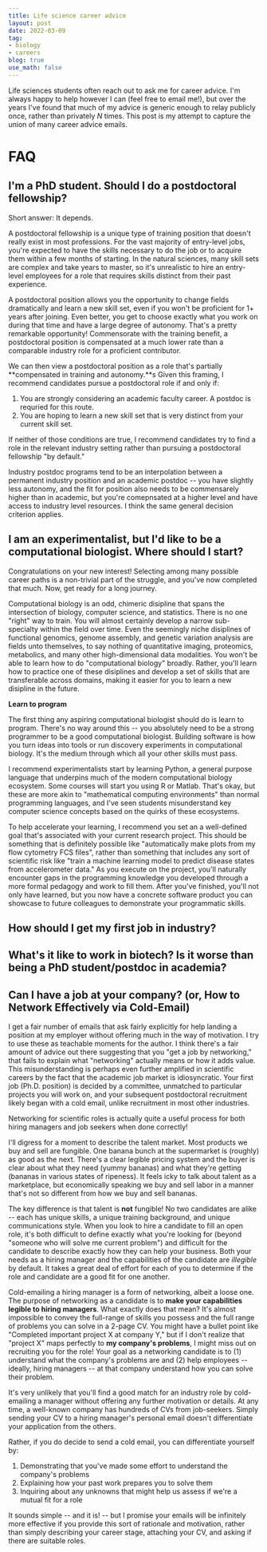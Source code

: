 ```yaml
---
title: Life science career advice
layout: post
date: 2022-03-09
tag:
- biology
- careers
blog: true
use_math: false
---
```


Life sciences students often reach out to ask me for career advice. 
I'm always happy to help however I can (feel free to email me!), but over the years I've found that much of my advice is generic enough to relay publicly once, rather than privately *N* times.
This post is my attempt to capture the union of many career advice emails.

# FAQ

## I'm a PhD student. Should I do a postdoctoral fellowship?

Short answer: It depends.

A postdoctoral fellowship is a unique type of training position that doesn't really exist in most professions.
For the vast majority of entry-level jobs, you're expected to have the skills necessary to do the job or to acquire them within a few months of starting.
In the natural sciences, many skill sets are complex and take years to master, so it's unrealistic to hire an entry-level employees for a role that requires skills distinct from their past experience.

A postdoctoral position allows you the opportunity to change fields dramatically and learn a new skill set, even if you won't be proficient for 1+ years after joining.
Even better, you get to choose exactly what you work on during that time and have a large degree of autonomy.
That's a pretty remarkable opportunity!
Commensorate with the training benefit, a postdoctoral position is compensated at a much lower rate than a comparable industry role for a proficient contributor.

We can then view a postdoctoral position as a role that's partially **compensated in training and autonomy.**s
Given this framing, I recommend candidates pursue a postdoctoral role if and only if:

1. You are strongly considering an academic faculty career. A postdoc is requried for this route.
2. You are hoping to learn a new skill set that is very distinct from your current skill set.

If neither of those conditions are true, I recommend candidates try to find a role in the relevant industry setting rather than pursuing a postdoctoral fellowship "by default."

Industry postdoc programs tend to be an interpolation between a permanent industry position and an academic postdoc -- you have slightly less autonomy, and the fit for position also needs to be commensarely higher than in academic, but you're comepnsated at a higher level and have access to industry level resources.
I think the same general decision criterion applies.

## I am an experimentalist, but I'd like to be a computational biologist. Where should I start?

Congratulations on your new interest!
Selecting among many possible career paths is a non-trivial part of the struggle, and you've now completed that much.
Now, get ready for a long journey.

Computational biology is an odd, chimeric disipline that spans the intersection of biology, computer science, and statistics.
There is no one "right" way to train.
You will almost certainly develop a narrow sub-specialty within the field over time. 
Even the seemingly niche disiplines of functional genomics, genome assembly, and genetic variation analysis are fields unto themselves, to say nothing of quantitative imaging, proteomics, metabolics, and many other high-dimensional data modalities.
You won't be able to learn how to do "computational biology" broadly. Rather, you'll learn how to practice one of these disiplines and develop a set of skills that are transferable across domains, making it easier for you to learn a new disipline in the future.

**Learn to program**

The first thing any aspiring computational biologist should do is learn to program.
There's no way around this -- you absolutely need to be a strong programmer to be a good computational biologist.
Building software is how you turn ideas into tools or run discovery experiments in computational biology. 
It's the medium through which all your other skills must pass.

I recommend experimentalists start by learning Python, a general purpose language that underpins much of the modern computational biology ecosystem.
Some courses will start you using R or Matlab. 
That's okay, but these are more akin to "mathematical computing environments" than normal programming languages, and I've seen students misunderstand key computer science concepts based on the quirks of these ecosystems.

To help accelerate your learning, I recommend you set an a well-defined goal that's associated with your current research project. 
This should be something that is definitely possible like "automatically make plots from my flow cytometry FCS files", rather than something that includes any sort of scientific risk like "train a machine learning model to predict disease states from accelerometer data."
As you execute on the project, you'll naturally encounter gaps in the programming knowledge you developed through a more formal pedagogy and work to fill them.
After you've finished, you'll not only have learned, but you now have a concrete software product you can showcase to future colleagues to demonstrate your programmatic skills.



## How should I get my first job in industry?

## What's it like to work in biotech? Is it worse than being a PhD student/postdoc in academia?

## Can I have a job at your company? (or, How to Network Effectively via Cold-Email)

I get a fair number of emails that ask fairly explicitly for help landing a position at my employer without offering much in the way of motivation.
I try to use these as teachable moments for the author.
I think there's a fair amount of advice out there suggesting that you "get a job by networking," that fails to explain what "networking" actually means or how it adds value.
This misunderstanding is perhaps even further amplified in scientific careers by the fact that the academic job market is idiosyncratic.
Your first job (Ph.D. position) is decided by a committee, unmatched to particular projects you will work on, and your subsequent postdoctoral recruitment likely began with a cold email, unlike recruitment in most other industries.

Networking for scientific roles is actually quite a useful process for both hiring managers and job seekers when done correctly!

I'll digress for a moment to describe the talent market.
Most products we buy and sell are fungible. 
One banana bunch at the supermarket is (roughly) as good as the next.
There's a clear legible pricing system and the buyer is clear about what they need (yummy bananas) and what they're getting (bananas in various states of ripeness).
It feels icky to talk about talent as a marketplace, but economically speaking we buy and sell labor in a manner that's not so different from how we buy and sell bananas.

The key difference is that talent is **not** fungible!
No two candidates are alike -- each has unique skills, a unique training background, and unique communications style.
When you look to hire a candidate to fill an open role, it's both difficult to define exactly what you're looking for (beyond "someone who will solve me current problem") and difficult for the candidate to describe exactly how they can help your business.
Both your needs as a hiring manager and the capabilities of the candidate are *illegible* by default.
It takes a great deal of effort for each of you to determine if the role and candidate are a good fit for one another.

Cold-emailing a hiring manager is a form of networking, albeit a loose one.
The purpose of networking as a candidate is to **make your capabilities legible to hiring managers**.
What exactly does that mean?
It's almost impossible to convey the full-range of skills you possess and the full range of problems you can solve in a 2-page CV.
You might have a bullet point like "Completed important project X at company Y," but if I don't realize that "project X" maps perfectly to **my company's problems**, I might miss out on recruiting you for the role!
Your goal as a networking candidate is to (1) understand what the company's problems are and (2) help employees -- ideally, hiring managers -- at that company understand how you can solve their problem.

It's very unlikely that you'll find a good match for an industry role by cold-emailing a manager without offering any further motivation or details.
At any time, a well-known company has hundreds of CVs from job-seekers. 
Simply sending your CV to a hiring manager's personal email doesn't differentiate your application from the others.

Rather, if you do decide to send a cold email, you can differentiate yourself by:

1. Demonstrating that you've made some effort to understand the company's problems
2. Explaining how your past work prepares you to solve them
3. Inquiring about any unknowns that might help us assess if we're a mutual fit for a role

It sounds simple -- and it is! -- but I promise your emails will be infinitely more effective if you provide this sort of rationale and motivation, rather than simply describing your career stage, attaching your CV, and asking if there are suitable roles.
